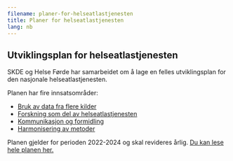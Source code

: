 ```yaml
---
filename: planer-for-helseatlastjenesten
title: Planer for helseatlastjenesten
lang: nb
---
```


## Utviklingsplan for helseatlastjenesten

SKDE og Helse Førde har samarbeidet om å lage en felles utviklingsplan for den nasjonale helseatlastjenesten.

Planen har fire innsatsområder:

- [Bruk av data fra flere kilder](https://sites.google.com/nestegenerasjonplan.no/plan-for-helseatlas/plan-for-nasjonalt-helseatlas/utviklingsomr%C3%A5der/omr%C3%A5de-1-bruk-av-data-fr%C3%A5-fleire-kjelder)
- [Forskning som del av helseatlastjenesten](https://sites.google.com/nestegenerasjonplan.no/plan-for-helseatlas/plan-for-nasjonalt-helseatlas/utviklingsomr%C3%A5der/omr%C3%A5de-2-forsking-som-del-av-helseatlastenesta)
- [Kommunikasjon og formidling ](https://sites.google.com/nestegenerasjonplan.no/plan-for-helseatlas/plan-for-nasjonalt-helseatlas/utviklingsomr%C3%A5der/omr%C3%A5de-3-kommunikasjon-og-formidling)
- [Harmonisering av metoder](https://sites.google.com/nestegenerasjonplan.no/plan-for-helseatlas/plan-for-nasjonalt-helseatlas/utviklingsomr%C3%A5der/omr%C3%A5de-4-harmonisering-av-metoder)

Planen gjelder for perioden 2022-2024 og skal revideres årlig. [Du kan lese hele planen her.](https://sites.google.com/nestegenerasjonplan.no/plan-for-helseatlas/)
